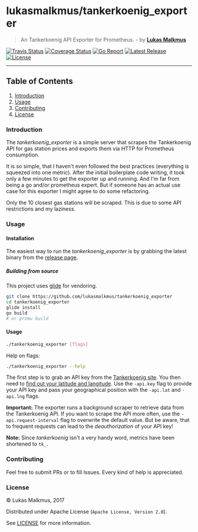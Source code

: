 # lukasmalkmus/tankerkoenig_exporter
> An Tankerkoenig API Exporter for Prometheus. - by **[Lukas Malkmus](https://github.com/lukasmalkmus)**

[![Travis Status][travis_badge]][travis]
[![Coverage Status][coverage_badge]][coverage]
[![Go Report][report_badge]][report]
[![Latest Release][release_badge]][release]
[![License][license_badge]][license]

---

## Table of Contents
1. [Introduction](#introduction)
2. [Usage](#usage)
3. [Contributing](#contributing)
4. [License](#license)

### Introduction
The *tankerkoenig_exporter* is a simple server that scrapes the Tankerkoenig API
for gas station prices and exports them via HTTP for Prometheus consumption.

It is so simple, that I haven't even followed the best practices (everything is
squeezed into one metric). After the initial boilerplate code writing, it took
only a few minutes to get the exporter up and running. And I'm far from being a
go and/or prometheus expert. But if someone has an actual use case for this
exporter I might agree to do some refactoring.

Only the 10 closest gas stations will be scraped. This is due to some API
restrictions and my laziness.

### Usage
#### Installation
The easiest way to run the *tankerkoenig_exporter* is by grabbing the latest
binary from the [release page][release].

##### Building from source
This project uses [glide](http://glide.sh) for vendoring.
```bash
git clone https://github.com/lukasmalkmus/tankerkoenig_exporter
cd tankerkoenig_exporter
glide install
go build
# or promu build
```

#### Usage
```bash
./tankerkoenig_exporter [flags]
```

Help on flags:

```bash
./tankerkoenig_exporter --help
```

The first step is to grab an API key from the [Tankerkoenig site](https://creativecommons.tankerkoenig.de/#usage).
You then need to [find out your latitude and langitude](http://www.latlong.net).
Use the `-api.key` flag to provide your API key and pass your geographical position
with the `-api.lat` and `-api.lng` flags.

**Important:** The exporter runs a background scraper to retrieve data from the
Tankerkoenig API. If you want to scrape the API more often, use the
`-api.request-interval` flag to overwrite the default value. But be aware, that
to frequent requests can lead to the _deauthorization_ of your API key!

**Note:** Since *tankerkoenig* isn't a very handy word, metrics have been
shortened to `tk_`.

### Contributing
Feel free to submit PRs or to fill Issues. Every kind of help is appreciated.

### License
© Lukas Malkmus, 2017

Distributed under Apache License (`Apache License, Version 2.0`).

See [LICENSE](LICENSE) for more information.


[travis]: https://travis-ci.org/lukasmalkmus/tankerkoenig_exporter
[travis_badge]: https://travis-ci.org/lukasmalkmus/tankerkoenig_exporter.svg
[coverage]: https://coveralls.io/github/lukasmalkmus/tankerkoenig_exporter?branch=master
[coverage_badge]: https://coveralls.io/repos/github/lukasmalkmus/tankerkoenig_exporter/badge.svg?branch=master
[report]: https://goreportcard.com/report/github.com/lukasmalkmus/tankerkoenig_exporter
[report_badge]: https://goreportcard.com/badge/github.com/lukasmalkmus/tankerkoenig_exporter
[release]: https://github.com/lukasmalkmus/tankerkoenig_exporter/releases
[release_badge]: https://img.shields.io/github/release/lukasmalkmus/tankerkoenig_exporter.svg
[license]: https://opensource.org/licenses/Apache-2.0
[license_badge]: https://img.shields.io/badge/license-Apache-blue.svg
